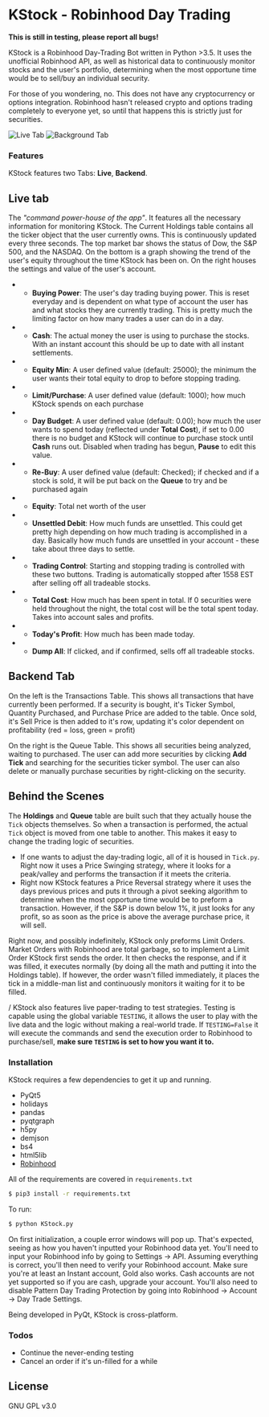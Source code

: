 

# KStock - Robinhood Day Trading

**This is still in testing, please report all bugs!**


KStock is a Robinhood Day-Trading Bot written in Python >3.5. It uses the unofficial Robinhood API, as well as historical data to continuously monitor stocks and the user's portfolio, determining when the most opportune time would be to sell/buy an individual security. 

For those of you wondering, no. This does not have any cryptocurrency or options integration. Robinhood hasn't released crypto and options trading completely to everyone yet, so until that happens this is strictly just for securities.

![Live Tab](https://github.com/aseylys/KStock/blob/master/imgs/Front.png) ![Background Tab](https://github.com/aseylys/KStock/blob/master/imgs/Back.png)


### Features

KStock features two Tabs: **Live**, **Backend**. 
## Live tab

 The *"command power-house of the app"*. It features all the necessary information for monitoring KStock. The Current Holdings table contains all the ticker object that the user currently owns. This is continuously updated every three seconds. The top market bar shows the status of Dow, the S&P 500, and the NASDAQ.  On the bottom is a graph showing the trend of the user's equity throughout the time KStock has been on. On the right houses the settings and value of the user's account. 
 - * **Buying Power**: The user's day trading buying power. This is reset everyday and is dependent on what type of account the user has and what stocks they are currently trading. This is pretty much the limiting factor on how many trades a user can do in a day.
 - * **Cash**: The actual money the user is using to purchase the stocks. With an instant account this should be up to date with all instant settlements.
 - * **Equity Min**: A user defined value (default: 25000); the minimum the user wants their total equity to drop to before stopping trading.
 - * **Limit/Purchase**: A user defined value (default: 1000); how much KStock spends on each purchase
 - * **Day Budget**: A user defined value (default: 0.00); how much the user wants to spend today (reflected under **Total Cost**), if set to 0.00 there is no budget and KStock will continue to purchase stock until **Cash** runs out. Disabled when trading has begun, **Pause** to edit this value.
 - * **Re-Buy**: A user defined value (default: Checked); if checked and if a stock is sold, it will be put back on the **Queue** to try and be purchased again
 - * **Equity**: Total net worth of the user
 - * **Unsettled Debit**: How much funds are unsettled. This could get pretty high depending on how much trading is accomplished in a day. Basically how much funds are unsettled in your account - these take about three days to settle.
 - * **Trading Control**: Starting and stopping trading is controlled with these two buttons. Trading is automatically stopped after 1558 EST after selling off all tradeable stocks. 
 - * **Total Cost**: How much has been spent in total. If 0 securities were held throughout the night, the total cost will be the total spent today. Takes into account sales and profits.
 - * **Today's Profit**: How much has been made today.
 - * **Dump All**: If clicked, and if confirmed, sells off all tradeable stocks.

## Backend Tab

On the left is the Transactions Table. This shows all transactions that have currently been performed. If a security is bought, it's Ticker Symbol, Quantity Purchased, and Purchase Price are added to the table. Once sold, it's Sell Price is then added to it's row, updating it's color dependent on profitability (red = loss, green = profit)

On the right is the Queue Table. This shows all securities being analyzed, waiting to purchased. The user can add more securities by clicking **Add Tick** and searching for the securities ticker symbol. The user can also delete or manually purchase securities by right-clicking on the security. 

## Behind the Scenes

The **Holdings** and **Queue** table are built such that they actually house the `Tick` objects themselves. So when a transaction is performed, the actual `Tick` object is moved from one table to another. This makes it easy to change the trading logic of securities. 

 - If one wants to adjust the day-trading logic, all of it is housed in `Tick.py`. Right now it uses a Price Swinging strategy, where it looks for a peak/valley and performs the transaction if it meets the criteria.
 - Right now KStock features a Price Reversal strategy where it uses the days previous prices and puts it through a pivot seeking algorithm to determine when the most opportune time would be to preform a transaction. However, if the S&P is down below 1%, it just looks for any profit, so as soon as the price is above the average purchase price, it will sell. 

Right now, and possibly indefinitely, KStock only preforms Limit Orders. Market Orders with Robinhood are total garbage, so to implement a Limit Order KStock first sends the order. It then checks the response, and if it was filled, it executes normally (by doing all the math and putting it into the Holdings table). If however, the order wasn't filled immediately, it places the tick in a middle-man list and continuously monitors it waiting for it to be filled. 

/
KStock also features live paper-trading to test strategies. Testing is capable using the global variable `TESTING`, it allows the user to play with the live data and the logic without making a real-world trade. If `TESTING=False` it will execute the commands and send the execution order to Robinhood to purchase/sell, **make sure `TESTING` is set to how you want it to.**

### Installation

KStock requires a few dependencies to get it up and running.
* PyQt5
* holidays
* pandas
* pyqtgraph
* h5py
* demjson
* bs4
* html5lib
* [Robinhood](https://github.com/Jamonek/Robinhood)

All of the requirements are covered in `requirements.txt`

```sh
$ pip3 install -r requirements.txt
```

To run:
```sh
$ python KStock.py
```


On first initialization, a couple error windows will pop up. That's expected, seeing as how you haven't inputted your Robinhood data yet.
You'll need to input your Robinhood info by going to Settings -> API. Assuming everything is correct, you'll then need to verify your Robinhood account. Make sure you're at least an Instant account, Gold also works. Cash accounts are not yet supported so if you are cash, upgrade your account. You'll also need to disable Pattern Day Trading Protection by going into Robinhood -> Account -> Day Trade Settings.

Being developed in PyQt, KStock is cross-platform.

### Todos

 - Continue the never-ending testing
 - Cancel an order if it's un-filled for a while
  
License
----

GNU GPL v3.0


